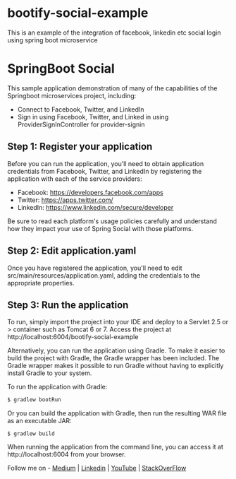 # bootify-social-example
This is an example of the integration of facebook, linkedin etc social login using spring boot microservice

SpringBoot Social
====================================
This sample application demonstration of many of the capabilities of the Springboot microservices project, including:
* Connect to Facebook, Twitter, and LinkedIn
* Sign in using Facebook, Twitter, and Linked in using ProviderSignInController for provider-signin

Step 1: Register your application
---------------------------------
Before you can run the application, you'll need to obtain application credentials from Facebook, Twitter, and LinkedIn by registering the application with each of the service providers:

 * Facebook: https://developers.facebook.com/apps
 * Twitter: https://apps.twitter.com/
 * LinkedIn: https://www.linkedin.com/secure/developer

Be sure to read each platform's usage policies carefully and understand how they impact your use of Spring Social with those platforms.

Step 2: Edit application.yaml
-----------------------------------
Once you have registered the application, you'll need to edit src/main/resources/application.yaml, adding the credentials to the appropriate properties.

Step 3: Run the application
---------------------------
To run, simply import the project into your IDE and deploy to a Servlet 2.5 or > container such as Tomcat 6 or 7.
Access the project at http://localhost:6004/bootify-social-example

Alternatively, you can run the application using Gradle. To make it easier to build the project with Gradle, the Gradle wrapper has been included. The Gradle wrapper makes it possible to run Gradle without having to explicitly install Gradle to your system.

To run the application with Gradle:

```sh
$ gradlew bootRun
```

Or you can build the application with Gradle, then run the resulting WAR file as an executable JAR:

```
$ gradlew build
```

When running the application from the command line, you can access it at http://localhost:6004 from your browser.


Follow me on - [Medium](https://saurabhshcs.medium.com) | [Linkedin](https://www.linkedin.com/in/saurabhshcs/) | [YouTube](https://www.youtube.com/channel/UCSQqjPw7_tfx1Ie4yYHbcxQ?pbjreload=102) | [StackOverFlow](https://stackoverflow.com/users/10719720/saurabhshcs?tab=profile)
